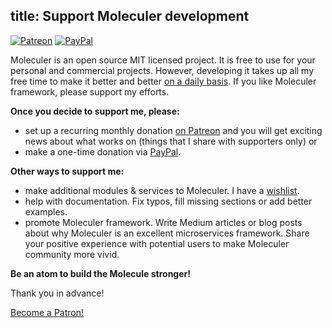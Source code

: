 title: Support Moleculer development
---
[![Patreon](/images/patreon.svg)][patreon] [![PayPal](/images/paypal_donate.svg)][paypal]

Moleculer is an open source MIT licensed project. It is free to use for your personal and commercial projects. However, developing it takes up all my free time to make it better and better [on a daily basis](https://github.com/icebob). If you like Moleculer framework, please support my efforts.

**Once you decide to support me, please:**
* set up a recurring monthly donation [on Patreon](https://www.patreon.com/moleculer) and you will get exciting news about what works on (things that I share with supporters only) or
* make a one-time donation via [PayPal][paypal].

**Other ways to support me:**
* make additional modules & services to Moleculer. I have a [wishlist](https://github.com/moleculerjs/moleculer/issues/100).
* help with documentation. Fix typos, fill missing sections or add better examples.
* promote Moleculer framework. Write Medium articles or blog posts about why Moleculer is an excellent microservices framework. Share your positive experience with potential users to make Moleculer community more vivid.

**Be an atom to build the Molecule stronger!**

Thank you in advance!


<a href="https://www.patreon.com/bePatron?u=6245171" data-patreon-widget-type="become-patron-button">Become a Patron!</a><script async src="https://c6.patreon.com/becomePatronButton.bundle.js"></script>


[paypal]: https://paypal.me/meregnorbert/50usd
[patreon]: https://www.patreon.com/bePatron?u=6245171